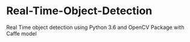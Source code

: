 # Real-Time-Object-Detection
Real Time object detection using Python 3.6 and OpenCV Package with Caffe model
